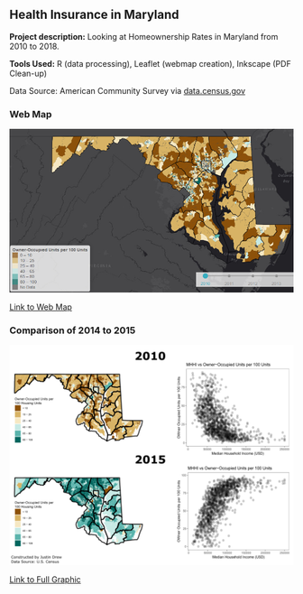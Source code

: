 ## Health Insurance in Maryland

**Project description:** Looking at Homeownership Rates in Maryland from 2010 to 2018. 
  
**Tools Used:** R (data processing), Leaflet (webmap creation), Inkscape (PDF Clean-up)    

Data Source: American Community Survey via [data.census.gov](https://data.census.gov)   

### Web Map  
[<img src="proj2_webmap_thum.png?raw=true">](https://jdrew3.github.io/project2_486/webmap/index.html)    

[Link to Web Map](https://jdrew3.github.io/project2_486/webmap/index.html)    

### Comparison of 2014 to 2015
[<img src="proj2_thum.png?raw=true">](owner_occupancy_2014_2015.pdf)   

[Link to Full Graphic](owner_occupancy_2014_2015.pdf)    
